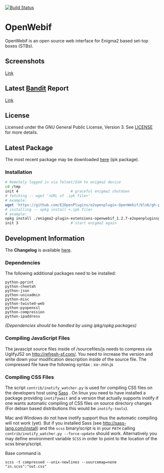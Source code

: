[![Build Status](https://travis-ci.org/E2OpenPlugins/e2openplugin-OpenWebif.svg?branch=master)](https://travis-ci.org/E2OpenPlugins/e2openplugin-OpenWebif)

# OpenWebif
OpenWebif is an open source web interface for Enigma2 based set-top boxes (STBs).

## Screenshots
[Link](screenshots/SCREENSHOTS.md)

## Latest [Bandit](https://wiki.openstack.org/wiki/Security/Projects/Bandit) Report
[Link](http://e2openplugins.github.io/e2openplugin-OpenWebif/bandit.html) 


## License
Licensed under the GNU General Public License, Version 3. See [LICENSE](https://github.com/E2OpenPlugins/e2openplugin-OpenWebif/blob/master/LICENSE.txt) for more details.

## Latest Package

The most recent package may be downloaded [here](https://github.com/E2OpenPlugins/e2openplugin-OpenWebif/tree/gh-pages) (ipk package).

### Installation

```bash
# Remotely logged in via Telnet/SSH to enigma2 device
cd /tmp
init 4                        # graceful enigma2 shutdown
# fetching -- wget '<URL of .ipk file>'
# example:
wget 'https://github.com/E2OpenPlugins/e2openplugin-OpenWebif/blob/gh-pages/enigma2-plugin-extensions-openwebif_1.2.7-e2openpluginsgit20171014_all.ipk'
# installing -- opkg install <.ipk file>
# example:
opkg install ./enigma2-plugin-extensions-openwebif_1.2.7-e2openpluginsgit20171014_all.ipk
init 3                        # start enigma2 again
```

## Development Information

The **Changelog** is available [here](CHANGES.md).

### Dependencies
The following additional packages need to be installed:

    python-pprint
    python-cheetah
    python-json
    python-unixadmin
    python-misc
    python-twisted-web
    python-pyopenssl
    python-compression
    python-ipaddress

_(Dependencies should be handled by using ipkg/opkg packages)_

### Compiling JavaScript Files

The javascipt source files inside of /sourcefiles/js needs to compress via UglifyJS2 on http://refresh-sf.com/.
You need to increase the version and write down your modification description inside of the source file.
The compressed file have the following syntax : xx-<version>.min.js

### Compiling CSS Files

The script `contrib/inotify_watcher.py` is used for compiling CSS files on
the developers host using [Sass](http://sass-lang.com/) . On linux you need to
have installed a package providing  `inotifywait` and a version that actually
supports inotify if one wants automatic compiling of CSS files on source
directory changes (For debian based distributions this would be `inotify-tools`).

Mac and Windows do not have inotify support thus the automatic compiling will
not work (yet). But if you installed Sass (see http://sass-lang.com/install) and
the `scss` binary/script is in your `PATH` calling
`contrib/inotify_watcher.py --force-update` should work.
Alternatively you may define environment variable `SCSS` in order to point to
the location of the scss binary/script.

Base command is

    scss -t compressed --unix-newlines --sourcemap=none "in.scss":"out.css"

